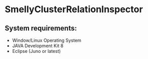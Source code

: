 # SmellyClusterRelationInspector
## System requirements:
* Window/Linux Operating System
* JAVA Development Kit 8
* Eclipse (Juno or latest)
